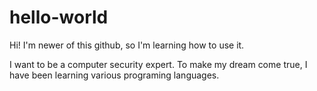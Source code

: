 # hello-world

Hi! I'm newer of this github, so I'm learning how to use it.

I want to be a computer security expert.
To make my dream come true, I have been learning various programing languages.
